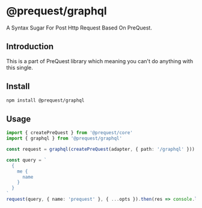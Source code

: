 # @prequest/graphql

A Syntax Sugar For Post Http Request Based On PreQuest.

## Introduction

This is a part of PreQuest library which meaning you can't do anything with this single.

## Install

```bash
npm install @prequest/graphql
```

## Usage

```ts
import { createPreQuest } from '@prequest/core'
import { graphql } from '@prequest/graphql'

const request = graphql(createPreQuest(adapter, { path: '/graphql' }))

const query = `
  {
    me {
      name
    }
  }
`
request(query, { name: 'prequest' }, { ...opts }).then(res => console.log(res))
```
